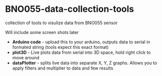 # BNO055-data-collection-tools
collection of tools to visulize data from BNO055 sensor

Will include some screen shots later

* **Arduino code** - upload this to your arduino, outputs data to serial in formated string (tools expect this exact format)
* **plot3D** - Live plots data from serial into 3D space, hold right click to move around
* **dataPlotter** - splits live data into separate X, Y, Z graphs. Allows you to apply filters and multiplier to data and few results
